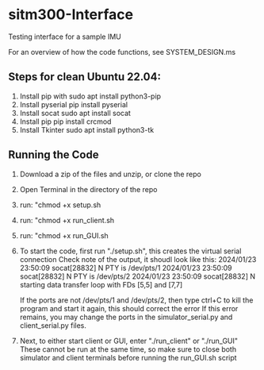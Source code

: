 # sitm300-Interface
Testing interface for a sample IMU

For an overview of how the code functions, see SYSTEM_DESIGN.ms



## Steps for clean Ubuntu 22.04:

1. Install pip with
    sudo apt install python3-pip
2. Install pyserial
    pip install pyserial
3. Install socat
    sudo apt install socat
4. Install pip
    pip install crcmod
5. Install Tkinter
    sudo apt install python3-tk

## Running the Code

1. Download a zip of the files and unzip, or clone the repo
2. Open Terminal in the directory of the repo
3. run: "chmod +x setup.sh
4. run: "chmod +x run_client.sh
5. run: "chmod +x run_GUI.sh
6. To start the code, first run "./setup.sh", this creates the virtual serial connection
    Check note of the output, it shoudl look like this:
    2024/01/23 23:50:09 socat[28832] N PTY is /dev/pts/1
    2024/01/23 23:50:09 socat[28832] N PTY is /dev/pts/2
    2024/01/23 23:50:09 socat[28832] N starting data transfer loop with FDs [5,5] and [7,7]

    If the ports are not /dev/pts/1 and /dev/pts/2, then type ctrl+C to kill the program and start it again, this should correct the error
    If this error remains, you may change the ports in the simulator_serial.py and client_serial.py files.



7. Next, to either start client or GUI, enter "./run_client" or "./run_GUI"
    These cannot be run at the same time, so make sure to close both simulator and client terminals before running the run_GUI.sh script
